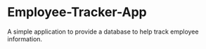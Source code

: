 # Employee-Tracker-App
A simple application to provide a database to help track employee information.
